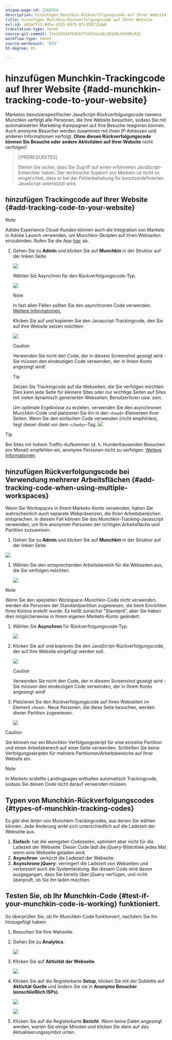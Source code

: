 ```yaml
---
unique-page-id: 2360354
description: hinzufügen Munchkin-Rückverfolgungscode auf Ihrer Website - Marketo Docs - Produktdokumentation
title: hinzufügen Munchkin-Rückverfolgungscode auf Ihrer Website
exl-id: a03a7f11-8d5e-4325-b975-8fc350711da0
translation-type: tm+mt
source-git-commit: 72e1d29347bd5b77107da1e9c30169cb6490c432
workflow-type: tm+mt
source-wordcount: '673'
ht-degree: 0%

---
```


# hinzufügen Munchkin-Trackingcode auf Ihrer Website {#add-munchkin-tracking-code-to-your-website}

Marketos benutzerspezifischer JavaScript-Rückverfolgungscode namens Munchkin verfolgt alle Personen, die Ihre Website besuchen, sodass Sie mit automatisierten Marketing-Kampagnen auf ihre Besuche reagieren können. Auch anonyme Besucher werden zusammen mit ihren IP-Adressen und anderen Informationen verfolgt. **Ohne diesen Rückverfolgungscode können Sie Besuche oder andere Aktivitäten auf Ihrer Website** nicht verfolgen!

>[!PREREQUISITES]
>
>Stellen Sie sicher, dass Sie Zugriff auf einen erfahrenen JavaScript-Entwickler haben. Der technische Support von Marketo ist nicht so eingerichtet, dass er bei der Fehlerbehebung für benutzerdefiniertes JavaScript unterstützt wird.

## hinzufügen Trackingcode auf Ihrer Website {#add-tracking-code-to-your-website}

>[!NOTE]
>
>Adobe Experience Cloud-Kunden können auch die Integration von Marketo in Adobe Launch verwenden, um Munchkin-Skripten auf ihren Webseiten einzubinden. Rufen Sie die App [hier](https://www.adobeexchange.com/experiencecloud.details.101054.html) ab.

1. Gehen Sie zu **Admin** und klicken Sie auf **Munchkin** in der Struktur auf der linken Seite.

   ![](assets/image2015-8-25-16-3a21-3a14.png)

   Wählen Sie Asynchron für den Rückverfolgungscode-Typ.

   ![](assets/image2015-8-25-16-3a24-3a33.png)

   >[!NOTE]
   >
   >In fast allen Fällen sollten Sie den asynchronen Code verwenden. [Weitere Informationen.](#types-of-munchkin-tracking-codes)

   Klicken Sie auf und kopieren Sie den Javascript-Trackingcode, den Sie auf Ihre Website setzen möchten.

   ![](assets/image2015-8-25-16-3a26-3a12.png)

   >[!CAUTION]
   >
   >Verwenden Sie nicht den Code, der in diesem Screenshot gezeigt wird - Sie müssen den eindeutigen Code verwenden, der in Ihrem Konto angezeigt wird!

   >[!TIP]
   >
   >Setzen Sie Trackingcode auf die Webseiten, die Sie verfolgen möchten. Dies kann jede Seite für kleinere Sites oder nur wichtige Seiten auf Sites mit vielen dynamisch generierten Webseiten, Benutzerforen usw. sein.

   Um optimale Ergebnisse zu erzielen, verwenden Sie den asynchronen Munchkin-Code und platzieren Sie ihn in den `<head>`-Elementen Ihrer Seiten. Wenn Sie den einfachen Code verwenden (nicht empfohlen), liegt dieser direkt vor dem `</body>`-Tag.
   ![](assets/image2015-8-25-16-3a5-3a20.png)

>[!TIP]
>
>Bei Sites mit hohem Traffic-Aufkommen (d. h. Hunderttausenden Besuchen pro Monat) empfehlen wir, anonyme Personen nicht zu verfolgen. [Weitere Informationen](https://developers.marketo.com/documentation/websites/lead-tracking-munchkin-js/).

## hinzufügen Rückverfolgungscode bei Verwendung mehrerer Arbeitsflächen {#add-tracking-code-when-using-multiple-workspaces}

Wenn Sie Workspaces in Ihrem Marketo-Konto verwenden, haben Sie wahrscheinlich auch separate Webpräsenzen, die Ihren Arbeitsbereichen entsprechen. In diesem Fall können Sie das Munchkin-Tracking-Javascript verwenden, um Ihre anonymen Personen der richtigen Arbeitsfläche und Partition zuzuweisen.

1. Gehen Sie zu **Admin** und klicken Sie auf **Munchkin** in der Struktur auf der linken Seite.

![](assets/image2015-8-25-16-3a28-3a41.png)

1. Wählen Sie den entsprechenden Arbeitsbereich für die Webseiten aus, die Sie verfolgen möchten.

   ![](assets/image2015-8-25-16-3a30-3a32.png)

>[!NOTE]
>
>Wenn Sie den speziellen Workspace-Munchkin-Code nicht verwenden, werden die Personen der Standardpartition zugewiesen, die beim Einrichten Ihres Kontos erstellt wurde. Es heißt zunächst &quot;Standard&quot;, aber Sie haben dies möglicherweise in Ihrem eigenen Marketo-Konto geändert.

1. Wählen Sie **Asynchron** für Rückverfolgungscode-Typ.

   ![](assets/image2015-8-25-16-3a32-3a42.png)

1. Klicken Sie auf und kopieren Sie den JavaScript-Rückverfolgungscode, der auf Ihre Website eingefügt werden soll.

   ![](assets/image2015-8-25-16-3a34-3a7.png)

   >[!CAUTION]
   >
   >Verwenden Sie nicht den Code, der in diesem Screenshot gezeigt wird - Sie müssen den eindeutigen Code verwenden, der in Ihrem Konto angezeigt wird!

1. Platzieren Sie den Rückverfolgungscode auf Ihren Webseiten im Element `<head>`. Neue Personen, die diese Seite besuchen, werden dieser Partition zugewiesen.

   ![](assets/image2015-8-25-16-3a5-3a20.png)

>[!CAUTION]
>
>Sie können nur ein Munchkin-Verfolgungsskript für eine einzelne Partition und einen Arbeitsbereich auf einer Seite verwenden. Schließen Sie keine Verfolgungsskripten für mehrere Partitionen/Arbeitsbereiche auf Ihrer Website ein.

>[!NOTE]
>
>In Marketo erstellte Landingpages enthalten automatisch Trackingcode, sodass Sie diesen Code nicht darauf verwenden müssen.

## Typen von Munchkin-Rückverfolgungscodes {#types-of-munchkin-tracking-codes}

Es gibt drei Arten von Munchkin-Trackingcodes, aus denen Sie wählen können. Jede Änderung wirkt sich unterschiedlich auf die Ladezeit der Webseite aus.

1. **Einfach**: hat die wenigsten Codezeilen, optimiert aber nicht für die Ladezeit der Webseite. Dieser Code lädt die jQuery-Bibliothek jedes Mal, wenn eine Webseite geladen wird.
1. **Asynchron**: verkürzt die Ladezeit der Webseite.
1. **Asynchrone jQuery**: verringert die Ladezeit von Webseiten und verbessert auch die Systemleistung. Bei diesem Code wird davon ausgegangen, dass Sie bereits über jQuery verfügen, und nicht überprüft, ob Sie ihn laden möchten.

## Testen Sie, ob Ihr Munchkin-Code {#test-if-your-munchkin-code-is-working} funktioniert.

So überprüfen Sie, ob Ihr Munchkin-Code funktioniert, nachdem Sie ihn hinzugefügt haben:

1. Besuchen Sie Ihre Webseite.

1. Gehen Sie zu **Analytics**.

   ![](assets/mainnav-analytics-hand.png)

1. Klicken Sie auf **Aktivität der Webseite**.

   ![](assets/webanalytics.png)

1. Klicken Sie auf die Registerkarte **Setup**, klicken Sie mit der Dublette auf **Aktivität Quelle** und ändern Sie sie in **Anonyme Besucher (einschließlich ISPs)**.

   ![](assets/analytics-activity-source.png)

   ![](assets/activitysource.png)

1. Klicken Sie auf die Registerkarte **Bericht**. Wenn keine Daten angezeigt werden, warten Sie einige Minuten und klicken Sie dann auf das Aktualisierungssymbol unten.
